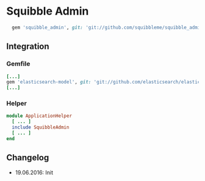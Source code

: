 # Squibble Admin

```ruby
  gem 'squibble_admin', git: 'git://github.com/squibbleme/squibble_admin.git'
```

## Integration

### Gemfile

```ruby
[...]
gem 'elasticsearch-model', git: 'git://github.com/elasticsearch/elasticsearch-rails.git'
[...]
```

### Helper

```ruby
module ApplicationHelper
  [ ... ]
  include SquibbleAdmin
  [ ... ]
end
```

## Changelog

* 19.06.2016: Init
